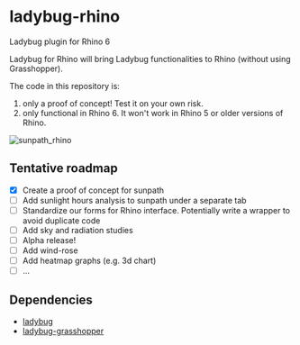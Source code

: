 # ladybug-rhino
Ladybug plugin for Rhino 6

Ladybug for Rhino will bring Ladybug functionalities to Rhino (without using Grasshopper).

The code in this repository is:
1. only a proof of concept! Test it on your own risk.
2. only functional in Rhino 6. It won't work in Rhino 5 or older versions of Rhino.

![sunpath_rhino](https://user-images.githubusercontent.com/2915573/32918073-23da3498-caef-11e7-8c34-476bde621060.gif)

## Tentative roadmap
- [x] Create a proof of concept for sunpath
- [ ] Add sunlight hours analysis to sunpath under a separate tab
- [ ] Standardize our forms for Rhino interface. Potentially write a wrapper to avoid duplicate code
- [ ] Add sky and radiation studies
- [ ] Alpha release!
- [ ] Add wind-rose
- [ ] Add heatmap graphs (e.g. 3d chart)
- [ ] ...

## Dependencies
- [ladybug](https://github.com/ladybug-tools/ladybug)
- [ladybug-grasshopper](https://github.com/ladybug-tools/ladybug-grasshopper)
